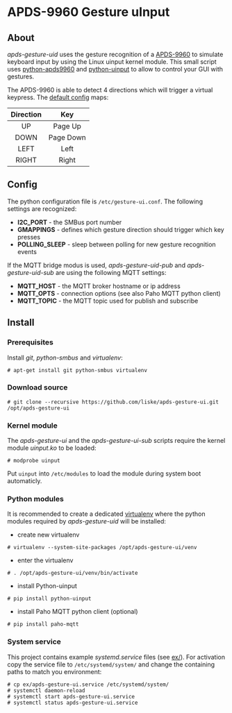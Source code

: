 # APDS-9960 Gesture uInput


## About

*apds-gesture-uid* uses the gesture recognition of a [APDS-9960](https://www.sparkfun.com/products/12787) to simulate keyboard input by using the Linux uinput kernel module. This small script uses [python-apds9960](https://github.com/liske/python-apds9960) and [python-uinput](http://tjjr.fi/sw/python-uinput/) to allow to control your GUI with gestures.

The APDS-9960 is able to detect 4 directions which will trigger a virtual keypress. The [default config](ex/gesture-ui.conf) maps:

| Direction | Key           |
|:---------:|:-------------:|
| UP        | Page Up       |
| DOWN      | Page Down     |
| LEFT      | Left          |
| RIGHT     | Right         |


## Config

The python configuration file is `/etc/gesture-ui.conf`. The following settings are recognized:
- __I2C_PORT__ - the SMBus port number
- __GMAPPINGS__ - defines which gesture direction should trigger which key presses
- __POLLING_SLEEP__ - sleep between polling for new gesture recognition events

If the MQTT bridge modus is used, *apds-gesture-uid-pub* and *apds-gesture-uid-sub* are using the
following MQTT settings:
- __MQTT_HOST__ - the MQTT broker hostname or ip address
- __MQTT_OPTS__ - connection options (see also Paho MQTT python client)
- __MQTT_TOPIC__ - the MQTT topic used for publish and subscribe


## Install

### Prerequisites

Install *git*, *python-smbus* and *virtualenv*:

```console
# apt-get install git python-smbus virtualenv
```

### Download source

```console
# git clone --recursive https://github.com/liske/apds-gesture-ui.git /opt/apds-gesture-ui
```

### Kernel module

The *apds-gesture-ui* and the *apds-gesture-ui-sub* scripts require the kernel module *uinput.ko* to be loaded:

```console
# modprobe uinput
```

Put `uinput` into `/etc/modules` to load the module during system boot automaticly.


### Python modules

It is recommended to create a dedicated [virtualenv](https://virtualenv.pypa.io/en/stable/userguide/) where
the python modules required by *apds-gesture-uid* will be installed:
- create new virtualenv
```console
# virtualenv --system-site-packages /opt/apds-gesture-ui/venv
```
- enter the virtualenv
```console
# . /opt/apds-gesture-ui/venv/bin/activate
```
- install Python-uinput
```console
# pip install python-uinput
```
- install Paho MQTT python client (optional)
```console
# pip install paho-mqtt
```

### System service

This project contains example *systemd.service* files (see [ex/](ex/)). For activation copy the service file to
`/etc/systemd/system/` and change the containing paths to match you environment:

```console
# cp ex/apds-gesture-ui.service /etc/systemd/system/
# systemctl daemon-reload
# systemctl start apds-gesture-ui.service
# systemctl status apds-gesture-ui.service
```
